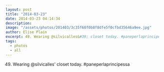 ```yaml
---
layout: post
title: "2014-03-23"
date: 2014-03-23 04:14:34
description: 
image: "/assets/photos/201403/3c35f60f0b8f8dfe5f0cfbd35646a9ee.jpg"
author: Elise Plain
excerpt: 49. Wearing @silvicalles&#39; closet today. #paneperlaprincipessa
tags: 
  - photos
  - all
---
```


49. Wearing @silvicalles&#39; closet today. #paneperlaprincipessa
<p></p>
